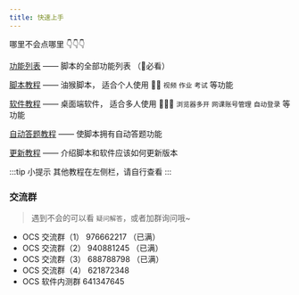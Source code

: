 ```yaml
---
title: 快速上手
--- 
```


哪里不会点哪里 👇👇👇

[功能列表](/feat-list)  —— 脚本的全部功能列表 （🎉必看）

[脚本教程](/docs/script)  —— 油猴脚本， 适合个人使用 🧑‍💻 `视频` `作业` `考试` 等功能

[软件教程](/docs/app)  —— 桌面端软件， 适合多人使用 👨‍👧‍👧  `浏览器多开` `网课账号管理` `自动登录` 等功能

[自动答题教程](/docs/work)  —— 使脚本拥有自动答题功能

[更新教程](/docs/update)  —— 介绍脚本和软件应该如何更新版本

:::tip 小提示
其他教程在左侧栏，请自行查看
:::
 
###  交流群

> 遇到不会的可以看 `疑问解答`，或者加群询问哦~

-   OCS 交流群（1） 976662217 （已满）
-   OCS 交流群（2） 940881245 （已满）
-   OCS 交流群（3） 688788798 （已满）
-   OCS 交流群（4） 621872348
-   OCS 软件内测群  641347645
 